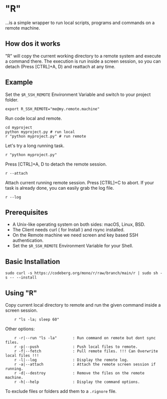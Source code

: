 # "R"

...is a simple wrapper to run local scripts, programs and commands on a remote machine.

## How dos it works

"R" will copy the current working directory to a remote system and execute a command there. 
The execution is run inside a screen session, so you can detach (Press [CTRL]+A, D) and reattach at any time.


## Example

Set the `$R_SSH_REMOTE` Environment Variable and switch to your project folder.

```
export R_SSH_REMOTE="me@my.remote.machine"
```

Run code local and remote.

```
cd myproject
python myproject.py # run local
r "python myproject.py" # run remote
```

Let's try a long running task.

```
r "python myproject.py"
```

Press [CTRL]+A, D to detach the remote session.


```
r --attach
```

Attach current running remote session. Press [CTRL]+C to abort.
If your task is already done, you can easily grab the log file.


```
r --log
```


## Prerequisites

- A Unix-like operating system on both sides: macOS, Linux, BSD.
- The Client needs curl ( for Install ) and rsync installed.
- On the Remote machine we need screen and key based SSH authentication.
- Set the `$R_SSH_REMOTE` Environment Variable for your Shell.


## Basic Installation

```
sudo curl -s https://codeberg.org/mono/r/raw/branch/main/r | sudo sh -s -- --install
```


## Using "R"

Copy current local directory to remote and run the given command inside a screen session.

```
    r "ls -la; sleep 60"
```

Other options:

```
    r -r|--run "ls -la"       : Run command on remote but dont sync files.
    r -p|--push               : Push local files to remote.
    r -f|--fetch              : Pull remote files. !!! Can Overwrite local files !!!
    r -l|--log                : Display the remote log.
    r -a|--attach             : Attach the remote screen session if running.
    r -d|--destroy            : Remove the files on the remote machine.
    r -h|--help               : Display the command options.
```

To exclude files or folders add them to a `.rignore` file.
